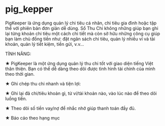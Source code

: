 # pig_kepper

PigKeeper là ứng dụng quản lý chi tiêu cá nhân, chi tiêu gia đình hoặc tập thể với phiên bản đơn giản dễ dùng. Sổ Thu Chi không những giúp bạn ghi lại từng khoản chi tiêu một cách chi tiết mà còn sở hữu những công cụ giúp bạn làm chủ đồng tiền như: đặt ngân sách chi tiêu, quản lý nhiều ví và tài khoản, quản lý tiết kiệm, tiền gửi, v.v...

TÍNH NĂNG:

★ PigKeeper là một ứng dụng quản lý thu chi tốt với giao diện tiếng Việt thân thiện. Bạn có thể dễ dàng theo dõi được tình hình tài chính của mình theo thời gian.

★ Ghi chép thu chi nhanh và tiện lợi: 

★ Ghi lại đã chi/tiêu khoản gì, từ ví/tài khoản nào, vào lúc nào để theo dõi luồng tiền.

★ Theo dõi số tiền vay/nợ để nhắc nhở giúp thanh toán đầy đủ. 

★ Báo cáo theo hạng mục


